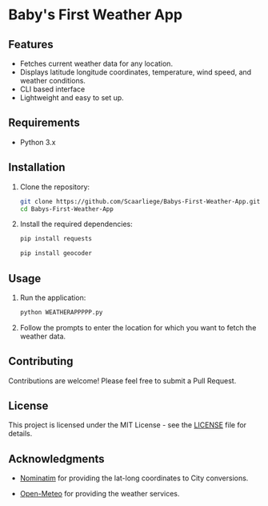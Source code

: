 # Baby's First Weather App

## Features

- Fetches current weather data for any location.
- Displays latitude longitude coordinates, temperature, wind speed, and weather conditions.
- CLI based interface
- Lightweight and easy to set up.

## Requirements

- Python 3.x

## Installation

1. Clone the repository:

    ```bash
    git clone https://github.com/Scaarliege/Babys-First-Weather-App.git
    cd Babys-First-Weather-App
    ```

2. Install the required dependencies:

    ```bash
    pip install requests
    ```
    ```bash
    pip install geocoder
    ```
   
## Usage

1. Run the application:
   
    ```bash
    python WEATHERAPPPPP.py
    ```

2. Follow the prompts to enter the location for which you want to fetch the weather data.

## Contributing

Contributions are welcome! Please feel free to submit a Pull Request.

## License

This project is licensed under the MIT License - see the [LICENSE](LICENSE) file for details.

## Acknowledgments

- [Nominatim](https://nominatim.org/) for providing the lat-long coordinates to City conversions.

- [Open-Meteo](https://open-meteo.com/) for providing the weather services.
